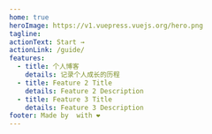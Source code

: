 ```yaml
---
home: true
heroImage: https://v1.vuepress.vuejs.org/hero.png
tagline:
actionText: Start →
actionLink: /guide/
features:
  - title: 个人博客
    details: 记录个人成长的历程
  - title: Feature 2 Title
    details: Feature 2 Description
  - title: Feature 3 Title
    details: Feature 3 Description
footer: Made by  with ❤️
---
```

